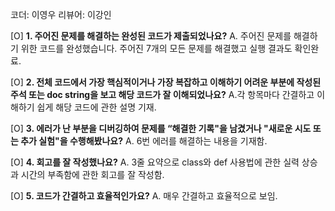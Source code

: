 코더: 이영우
리뷰어: 이강인

[O]  **1. 주어진 문제를 해결하는 완성된 코드가 제출되었나요?**
A. 주어진 문제를 해결하기 위한 코드를 완성했습니다.
주어진 7개의 모든 문제를 해결했고 실행 결과도 확인완료.

[O]  **2. 전체 코드에서 가장 핵심적이거나 가장 복잡하고 이해하기 어려운 부분에 작성된 
        주석 또는 doc string을 보고 해당 코드가 잘 이해되었나요?**
A.각 항목마다 간결하고 이해하기 쉽게 해당 코드에 관한 설명 기재.

[O]  **3. 에러가 난 부분을 디버깅하여 문제를 “해결한 기록"을 남겼거나 "새로운 시도 
또는 추가 실험"을 수행해봤나요?**
A. 6번 에러를 해결하는 내용을 기재함.

[O]  **4. 회고를 잘 작성했나요?**
A. 3줄 요약으로 class와 def 사용법에 관한 실력 상승과 시간의 부족함에 관한 회고를 잘 작성함.

[O]  **5. 코드가 간결하고 효율적인가요?**
A. 매우 간결하고 효율적으로 보임.
